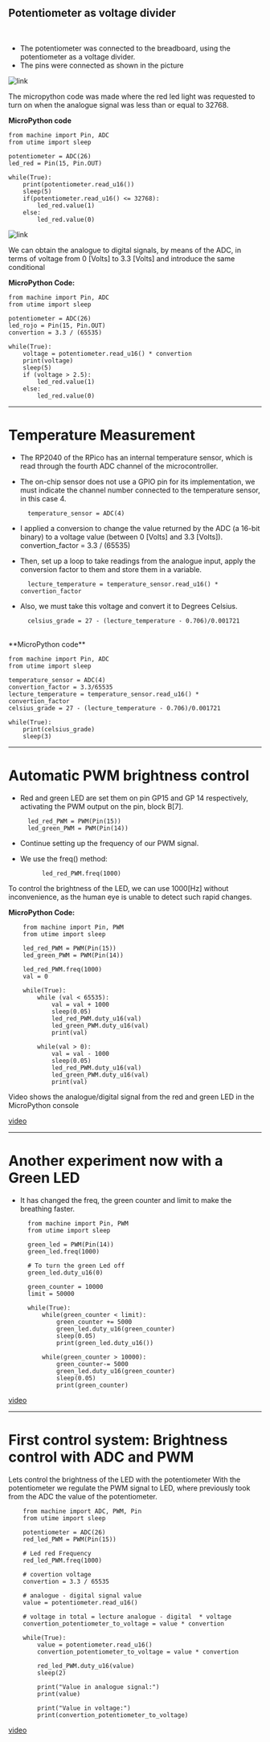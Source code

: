 ## Potentiometer as voltage divider
<br>

- The potentiometer was connected to the breadboard, using the potentiometer as a voltage divider.
- The pins were connected as shown in the picture

![link](img/potentiometerProtoboard.jpg)


The micropython code was made where the red led light was requested to turn on when the analogue signal was less than or equal to 32768.

**MicroPython code**

    from machine import Pin, ADC
    from utime import sleep

    potentiometer = ADC(26)
    led_red = Pin(15, Pin.OUT)

    while(True):
        print(potentiometer.read_u16())
        sleep(5)
        if(potentiometer.read_u16() <= 32768):
            led_red.value(1)
        else:
            led_red.value(0)


![link](img/WhatsApp%20Image%202022-12-12%20at%2021.57.39.jpeg)


We can obtain the analogue to digital signals, by means of the ADC, in terms of voltage from 0 [Volts] to 3.3 [Volts] and introduce the same conditional

**MicroPython Code:**

    from machine import Pin, ADC
    from utime import sleep

    potentiometer = ADC(26)
    led_rojo = Pin(15, Pin.OUT)
    convertion = 3.3 / (65535)

    while(True):
        voltage = potentiometer.read_u16() * convertion
        print(voltage)
        sleep(5)  
        if (voltage > 2.5):
            led_red.value(1)
        else:
            led_red.value(0)

---

# Temperature Measurement

- The RP2040 of the RPico has an internal temperature sensor, which is read through the fourth ADC channel of the microcontroller.
- The on-chip sensor does not use a GPIO pin for its implementation, we must indicate the channel number connected to the temperature sensor, in this case 4.

        temperature_sensor = ADC(4)

- I applied a conversion to change the value returned by the ADC (a 16-bit binary) to a voltage value (between 0 [Volts] and 3.3 [Volts]).
        convertion_factor = 3.3 / (65535)

- Then, set up a loop to take readings from the analogue input, apply the conversion factor to them and store them in a variable.

        lecture_temperature = temperature_sensor.read_u16() * convertion_factor

- Also, we must take this voltage and convert it to Degrees Celsius.

        celsius_grade = 27 - (lecture_temperature - 0.706)/0.001721

<br>
**MicroPython code**

    from machine import Pin, ADC
    from utime import sleep

    temperature_sensor = ADC(4)
    convertion_factor = 3.3/65535
    lecture_temperature = temperature_sensor.read_u16() * convertion_factor
    celsius_grade = 27 - (lecture_temperature - 0.706)/0.001721

    while(True):
        print(celsius_grade)
        sleep(3)

---

# Automatic PWM brightness control

- Red and green LED are set them on pin GP15 and GP 14 respectively, activating the PWM output on the pin, block B[7].

        led_red_PWM = PWM(Pin(15))
        led_green_PWM = PWM(Pin(14))	

- Continue setting up the frequency of our PWM signal. 
- We use the freq() method:

	        led_red_PWM.freq(1000)

To control the brightness of the LED, we can use 1000[Hz] without inconvenience, as the human eye is unable to detect such rapid changes.


**MicroPython Code:**

        from machine import Pin, PWM
        from utime import sleep

        led_red_PWM = PWM(Pin(15))
        led_green_PWM = PWM(Pin(14))

        led_red_PWM.freq(1000)
        val = 0

        while(True):
            while (val < 65535):
                val = val + 1000
                sleep(0.05)
                led_red_PWM.duty_u16(val)
                led_green_PWM.duty_u16(val)
                print(val)
                
            while(val > 0):
                val = val - 1000
                sleep(0.05)
                led_red_PWM.duty_u16(val)
                led_green_PWM.duty_u16(val)
                print(val)
        

Video shows the analogue/digital signal from the red and green LED in the MicroPython console

[video](img/WhatsApp%20Video%202022-12-16%20at%2005.14.37.mp4)

---
# Another experiment now with a Green LED

- It has changed the freq, the green counter and limit to make the breathing faster.

        from machine import Pin, PWM
        from utime import sleep

        green_led = PWM(Pin(14))
        green_led.freq(1000)

        # To turn the green Led off
        green_led.duty_u16(0)

        green_counter = 10000
        limit = 50000

        while(True):   
            while(green_counter < limit):
                green_counter += 5000
                green_led.duty_u16(green_counter)
                sleep(0.05)
                print(green_led.duty_u16())
                
            while(green_counter > 10000):
                green_counter-= 5000
                green_led.duty_u16(green_counter)
                sleep(0.05)
                print(green_counter)


[video](img/WhatsApp%20Video%202022-12-16%20at%2005.24.34.mp4)

---

# First control system: Brightness control with ADC and PWM

Lets control the brightness of the LED with the potentiometer
With the potentiometer we regulate the PWM signal to LED, where previously took from the ADC the value of the potentiometer.


        from machine import ADC, PWM, Pin
        from utime import sleep

        potentiometer = ADC(26)
        red_led_PWM = PWM(Pin(15))

        # Led red Frequency
        red_led_PWM.freq(1000)

        # covertion voltage
        convertion = 3.3 / 65535

        # analogue - digital signal value
        value = potentiometer.read_u16()

        # voltage in total = lecture analogue - digital  * voltage
        convertion_potentiometer_to_voltage = value * convertion

        while(True):
            value = potentiometer.read_u16()
            convertion_potentiometer_to_voltage = value * convertion
            
            red_led_PWM.duty_u16(value)
            sleep(2)
            
            print("Value in analogue signal:")
            print(value)

            print("Value in voltage:")
            print(convertion_potentiometer_to_voltage)


[video](img/WhatsApp%20Video%202022-12-14%20at%2005.44.15.mp4)